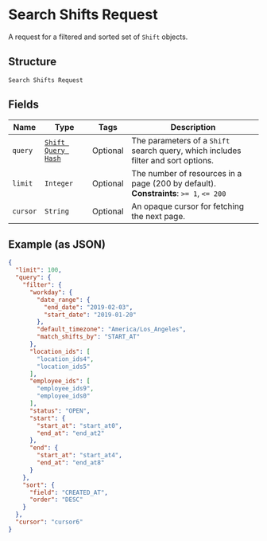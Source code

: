 
# Search Shifts Request

A request for a filtered and sorted set of `Shift` objects.

## Structure

`Search Shifts Request`

## Fields

| Name | Type | Tags | Description |
|  --- | --- | --- | --- |
| `query` | [`Shift Query Hash`](../../doc/models/shift-query.md) | Optional | The parameters of a `Shift` search query, which includes filter and sort options. |
| `limit` | `Integer` | Optional | The number of resources in a page (200 by default).<br>**Constraints**: `>= 1`, `<= 200` |
| `cursor` | `String` | Optional | An opaque cursor for fetching the next page. |

## Example (as JSON)

```json
{
  "limit": 100,
  "query": {
    "filter": {
      "workday": {
        "date_range": {
          "end_date": "2019-02-03",
          "start_date": "2019-01-20"
        },
        "default_timezone": "America/Los_Angeles",
        "match_shifts_by": "START_AT"
      },
      "location_ids": [
        "location_ids4",
        "location_ids5"
      ],
      "employee_ids": [
        "employee_ids9",
        "employee_ids0"
      ],
      "status": "OPEN",
      "start": {
        "start_at": "start_at0",
        "end_at": "end_at2"
      },
      "end": {
        "start_at": "start_at4",
        "end_at": "end_at8"
      }
    },
    "sort": {
      "field": "CREATED_AT",
      "order": "DESC"
    }
  },
  "cursor": "cursor6"
}
```

